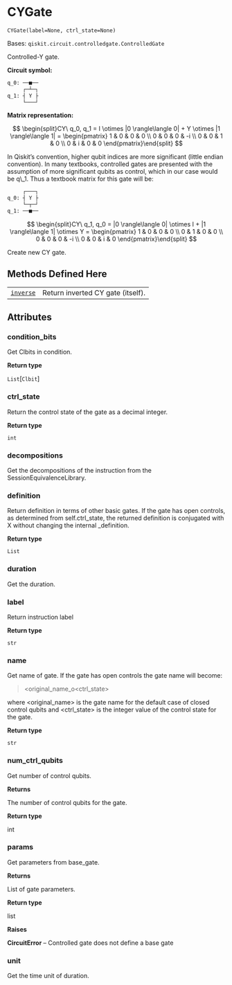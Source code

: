 # CYGate

<span id="undefined" />

`CYGate(label=None, ctrl_state=None)`

Bases: `qiskit.circuit.controlledgate.ControlledGate`

Controlled-Y gate.

**Circuit symbol:**

```python
q_0: ──■──
     ┌─┴─┐
q_1: ┤ Y ├
     └───┘
```

**Matrix representation:**

$$
\begin{split}CY\ q_0, q_1 =
I \otimes |0 \rangle\langle 0| + Y \otimes |1 \rangle\langle 1|  =
    \begin{pmatrix}
        1 & 0 & 0 & 0 \\
        0 & 0 & 0 & -i \\
        0 & 0 & 1 & 0 \\
        0 & i & 0 & 0
    \end{pmatrix}\end{split}
$$

<Admonition title="Note" type="note">
  In Qiskit’s convention, higher qubit indices are more significant (little endian convention). In many textbooks, controlled gates are presented with the assumption of more significant qubits as control, which in our case would be q\_1. Thus a textbook matrix for this gate will be:

  ```python
       ┌───┐
  q_0: ┤ Y ├
       └─┬─┘
  q_1: ──■──
  ```

  $$
  \begin{split}CY\ q_1, q_0 =
      |0 \rangle\langle 0| \otimes I + |1 \rangle\langle 1| \otimes Y =
      \begin{pmatrix}
          1 & 0 & 0 & 0 \\
          0 & 1 & 0 & 0 \\
          0 & 0 & 0 & -i \\
          0 & 0 & i & 0
      \end{pmatrix}\end{split}
  $$
</Admonition>

Create new CY gate.

## Methods Defined Here

|                                                                                                                                  |                                   |
| -------------------------------------------------------------------------------------------------------------------------------- | --------------------------------- |
| [`inverse`](qiskit.circuit.library.CYGate.inverse#qiskit.circuit.library.CYGate.inverse "qiskit.circuit.library.CYGate.inverse") | Return inverted CY gate (itself). |

## Attributes

<span id="undefined" />

### condition\_bits

Get Clbits in condition.

**Return type**

`List`\[`Clbit`]

<span id="undefined" />

### ctrl\_state

Return the control state of the gate as a decimal integer.

**Return type**

`int`

<span id="undefined" />

### decompositions

Get the decompositions of the instruction from the SessionEquivalenceLibrary.

<span id="undefined" />

### definition

Return definition in terms of other basic gates. If the gate has open controls, as determined from self.ctrl\_state, the returned definition is conjugated with X without changing the internal \_definition.

**Return type**

`List`

<span id="undefined" />

### duration

Get the duration.

<span id="undefined" />

### label

Return instruction label

**Return type**

`str`

<span id="undefined" />

### name

Get name of gate. If the gate has open controls the gate name will become:

> \<original\_name\_o\<ctrl\_state>

where \<original\_name> is the gate name for the default case of closed control qubits and \<ctrl\_state> is the integer value of the control state for the gate.

**Return type**

`str`

<span id="undefined" />

### num\_ctrl\_qubits

Get number of control qubits.

**Returns**

The number of control qubits for the gate.

**Return type**

int

<span id="undefined" />

### params

Get parameters from base\_gate.

**Returns**

List of gate parameters.

**Return type**

list

**Raises**

**CircuitError** – Controlled gate does not define a base gate

<span id="undefined" />

### unit

Get the time unit of duration.
